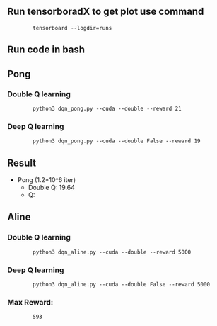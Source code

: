 ## Run tensorboradX to get plot use command 

            tensorboard --logdir=runs
    
## Run code in bash 

## Pong 
### Double Q learning 
            python3 dqn_pong.py --cuda --double --reward 21

### Deep Q learning 

            python3 dqn_pong.py --cuda --double False --reward 19

## Result 

* Pong (1.2*10^6 iter)
    - Double Q: 19.64
    - Q: 

    
## Aline 
### Double Q learning 
            python3 dqn_aline.py --cuda --double --reward 5000

### Deep Q learning 

            python3 dqn_aline.py --cuda --double False --reward 5000

### Max Reward:
            593